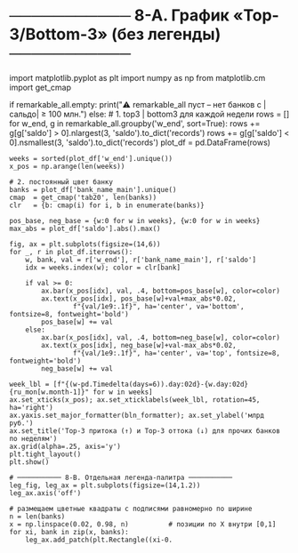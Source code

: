 # ─────────── 8-A. График «Top-3/Bottom-3» (без легенды) ───────────
import matplotlib.pyplot as plt
import numpy as np
from matplotlib.cm import get_cmap

if remarkable_all.empty:
    print("⚠️  remarkable_all пуст – нет банков с |сальдо| ≥ 100 млн.")
else:
    # 1. top3 | bottom3 для каждой недели
    rows = []
    for w_end, g in remarkable_all.groupby('w_end', sort=True):
        rows += g[g['saldo'] > 0].nlargest(3, 'saldo').to_dict('records')
        rows += g[g['saldo'] < 0].nsmallest(3, 'saldo').to_dict('records')
    plot_df = pd.DataFrame(rows)

    weeks = sorted(plot_df['w_end'].unique())
    x_pos = np.arange(len(weeks))

    # 2. постоянный цвет банку
    banks = plot_df['bank_name_main'].unique()
    cmap  = get_cmap('tab20', len(banks))
    clr   = {b: cmap(i) for i, b in enumerate(banks)}

    pos_base, neg_base = {w:0 for w in weeks}, {w:0 for w in weeks}
    max_abs = plot_df['saldo'].abs().max()

    fig, ax = plt.subplots(figsize=(14,6))
    for _, r in plot_df.iterrows():
        w, bank, val = r['w_end'], r['bank_name_main'], r['saldo']
        idx = weeks.index(w); color = clr[bank]

        if val >= 0:
            ax.bar(x_pos[idx], val, .4, bottom=pos_base[w], color=color)
            ax.text(x_pos[idx], pos_base[w]+val+max_abs*0.02,
                    f"{val/1e9:.1f}", ha='center', va='bottom', fontsize=8, fontweight='bold')
            pos_base[w] += val
        else:
            ax.bar(x_pos[idx], val, .4, bottom=neg_base[w], color=color)
            ax.text(x_pos[idx], neg_base[w]+val-max_abs*0.02,
                    f"{val/1e9:.1f}", ha='center', va='top', fontsize=8, fontweight='bold')
            neg_base[w] += val

    week_lbl = [f"{(w-pd.Timedelta(days=6)).day:02d}-{w.day:02d} {ru_mon[w.month-1]}" for w in weeks]
    ax.set_xticks(x_pos); ax.set_xticklabels(week_lbl, rotation=45, ha='right')
    ax.yaxis.set_major_formatter(bln_formatter); ax.set_ylabel('млрд руб.')
    ax.set_title('Top-3 притока (↑) и Top-3 оттока (↓) для прочих банков по неделям')
    ax.grid(alpha=.25, axis='y')
    plt.tight_layout()
    plt.show()

    # ─────────── 8-B. Отдельная легенда-палитра ───────────
    leg_fig, leg_ax = plt.subplots(figsize=(14,1.2))
    leg_ax.axis('off')

    # размещаем цветные квадраты c подписями равномерно по ширине
    n = len(banks)
    x = np.linspace(0.02, 0.98, n)          # позиции по X внутри [0,1]
    for xi, bank in zip(x, banks):
        leg_ax.add_patch(plt.Rectangle((xi-0.

